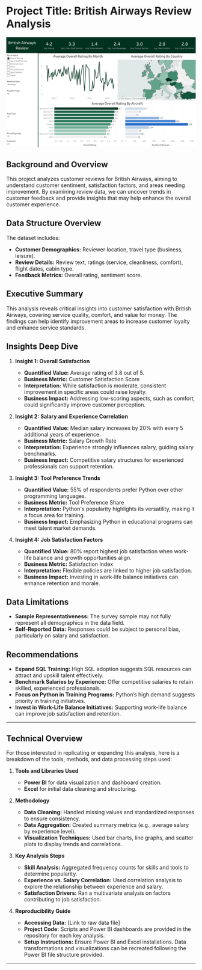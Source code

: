 # Project Title: British Airways Review Analysis
![Dashboard](https://github.com/PrathamAnalytics/British-Airways-Review-Tableau-Project/blob/main/Dashboard.png?raw=true)
## Background and Overview
This project analyzes customer reviews for British Airways, aiming to understand customer sentiment, satisfaction factors, and areas needing improvement. By examining review data, we can uncover trends in customer feedback and provide insights that may help enhance the overall customer experience.
## Data Structure Overview
The dataset includes:
- **Customer Demographics:** Reviewer location, travel type (business, leisure).
- **Review Details:** Review text, ratings (service, cleanliness, comfort), flight dates, cabin type.
- **Feedback Metrics:** Overall rating, sentiment score.
## Executive Summary
This analysis reveals critical insights into customer satisfaction with British Airways, covering service quality, comfort, and value for money. The findings can help identify improvement areas to increase customer loyalty and enhance service standards.

## Insights Deep Dive

1. **Insight 1: Overall Satisfaction**   
   - **Quantified Value:** Average rating of 3.8 out of 5.
   - **Business Metric:** Customer Satisfaction Score
   - **Interpretation:** While satisfaction is moderate, consistent improvement in specific areas could raise loyalty.
   - **Business Impact:** Addressing low-scoring aspects, such as comfort, could significantly improve customer perception.
2. **Insight 2: Salary and Experience Correlation**   
   - **Quantified Value:** Median salary increases by 20% with every 5 additional years of experience.
   - **Business Metric:** Salary Growth Rate
   - **Interpretation:** Experience strongly influences salary, guiding salary benchmarks.
   - **Business Impact:** Competitive salary structures for experienced professionals can support retention.

3. **Insight 3: Tool Preference Trends**  
   - **Quantified Value:** 55% of respondents prefer Python over other programming languages.
   - **Business Metric:** Tool Preference Share
   - **Interpretation:** Python's popularity highlights its versatility, making it a focus area for training.
   - **Business Impact:** Emphasizing Python in educational programs can meet talent market demands.

4. **Insight 4: Job Satisfaction Factors**  
   - **Quantified Value:** 80% report highest job satisfaction when work-life balance and growth opportunities align.
   - **Business Metric:** Satisfaction Index
   - **Interpretation:** Flexible policies are linked to higher job satisfaction.
   - **Business Impact:** Investing in work-life balance initiatives can enhance retention and morale.

## Data Limitations
- **Sample Representativeness:** The survey sample may not fully represent all demographics in the data field.
- **Self-Reported Data:** Responses could be subject to personal bias, particularly on salary and satisfaction.

## Recommendations
- **Expand SQL Training:** High SQL adoption suggests SQL resources can attract and upskill talent effectively.
- **Benchmark Salaries by Experience:** Offer competitive salaries to retain skilled, experienced professionals.
- **Focus on Python in Training Programs:** Python’s high demand suggests priority in training initiatives.
- **Invest in Work-Life Balance Initiatives:** Supporting work-life balance can improve job satisfaction and retention.

---

## Technical Overview
For those interested in replicating or expanding this analysis, here is a breakdown of the tools, methods, and data processing steps used:

1. **Tools and Libraries Used**  
   - **Power BI** for data visualization and dashboard creation.
   - **Excel** for initial data cleaning and structuring.

2. **Methodology**
   - **Data Cleaning:** Handled missing values and standardized responses to ensure consistency.
   - **Data Aggregation:** Created summary metrics (e.g., average salary by experience level).
   - **Visualization Techniques:** Used bar charts, line graphs, and scatter plots to display trends and correlations.

3. **Key Analysis Steps**  
   - **Skill Analysis:** Aggregated frequency counts for skills and tools to determine popularity.
   - **Experience vs. Salary Correlation:** Used correlation analysis to explore the relationship between experience and salary.
   - **Satisfaction Drivers:** Ran a multivariate analysis on factors contributing to job satisfaction.

4. **Reproducibility Guide**
   - **Accessing Data:** [Link to raw data file]  
   - **Project Code:** Scripts and Power BI dashboards are provided in the repository for each key analysis.
   - **Setup Instructions:** Ensure Power BI and Excel installations. Data transformations and visualizations can be recreated following the Power BI file structure provided.

---



